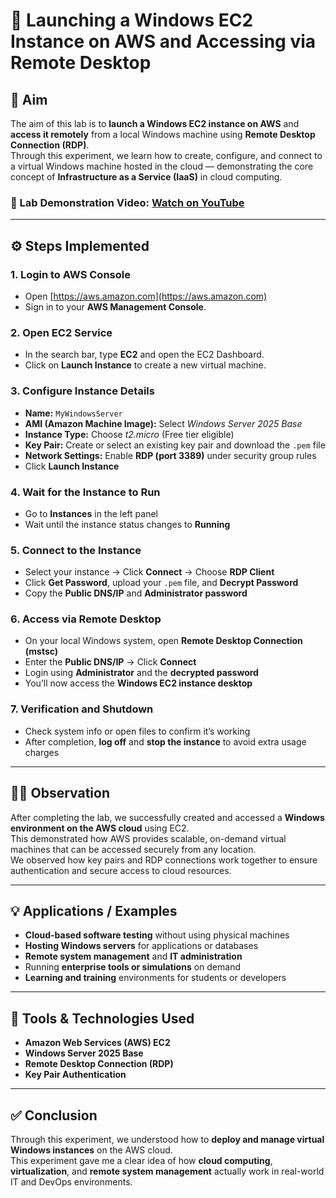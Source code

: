 # 🚀 Launching a Windows EC2 Instance on AWS and Accessing via Remote Desktop

## 🎯 Aim
The aim of this lab is to **launch a Windows EC2 instance on AWS** and **access it remotely** from a local Windows machine using **Remote Desktop Connection (RDP)**.  
Through this experiment, we learn how to create, configure, and connect to a virtual Windows machine hosted in the cloud — demonstrating the core concept of **Infrastructure as a Service (IaaS)** in cloud computing.

<h3>🎥 Lab Demonstration Video: <a href="https://youtu.be/5-YWgwLRsVE" target="_blank">Watch on YouTube</a></h3>

---

## ⚙️ Steps Implemented

### 1. Login to AWS Console
- Open [https://aws.amazon.com](https://aws.amazon.com)  
- Sign in to your **AWS Management Console**.

### 2. Open EC2 Service
- In the search bar, type **EC2** and open the EC2 Dashboard.  
- Click on **Launch Instance** to create a new virtual machine.

### 3. Configure Instance Details
- **Name:** `MyWindowsServer`  
- **AMI (Amazon Machine Image):** Select *Windows Server 2025 Base*  
- **Instance Type:** Choose *t2.micro* (Free tier eligible)  
- **Key Pair:** Create or select an existing key pair and download the `.pem` file  
- **Network Settings:** Enable **RDP (port 3389)** under security group rules  
- Click **Launch Instance**

### 4. Wait for the Instance to Run
- Go to **Instances** in the left panel  
- Wait until the instance status changes to **Running**

### 5. Connect to the Instance
- Select your instance → Click **Connect** → Choose **RDP Client**  
- Click **Get Password**, upload your `.pem` file, and **Decrypt Password**  
- Copy the **Public DNS/IP** and **Administrator password**

### 6. Access via Remote Desktop
- On your local Windows system, open **Remote Desktop Connection (mstsc)**  
- Enter the **Public DNS/IP** → Click **Connect**  
- Login using **Administrator** and the **decrypted password**  
- You’ll now access the **Windows EC2 instance desktop**

### 7. Verification and Shutdown
- Check system info or open files to confirm it’s working  
- After completion, **log off** and **stop the instance** to avoid extra usage charges

---

## 👩‍💻 Observation
After completing the lab, we successfully created and accessed a **Windows environment on the AWS cloud** using EC2.  
This demonstrated how AWS provides scalable, on-demand virtual machines that can be accessed securely from any location.  
We observed how key pairs and RDP connections work together to ensure authentication and secure access to cloud resources.

---

## 💡 Applications / Examples
- **Cloud-based software testing** without using physical machines  
- **Hosting Windows servers** for applications or databases  
- **Remote system management** and **IT administration**  
- Running **enterprise tools or simulations** on demand  
- **Learning and training** environments for students or developers

---

## 🧰 Tools & Technologies Used
- **Amazon Web Services (AWS) EC2**
- **Windows Server 2025 Base**
- **Remote Desktop Connection (RDP)**
- **Key Pair Authentication**

---

## ✅ Conclusion
Through this experiment, we understood how to **deploy and manage virtual Windows instances** on the AWS cloud.  
This experiment gave me a clear idea of how **cloud computing**, **virtualization**, and **remote system management** actually work in real-world IT and DevOps environments.
